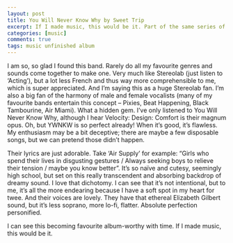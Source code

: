 ```yaml
---
layout: post
title: You Will Never Know Why by Sweet Trip
excerpt: If I made music, this would be it. Part of the same series of album reviews I wrote back in 2015.
categories: [music]
comments: true
tags: music unfinished album
---
```

I am so, so glad I found this band. Rarely do all my favourite genres and sounds come together to make one. Very much like Stereolab (just listen to ‘Acting’), but a lot less French and thus way more comprehensible to me, which is super appreciated. And I’m saying this as a huge Stereolab fan. I’m also a big fan of the harmony of male and female vocalists (many of my favourite bands entertain this concept – Pixies, Beat Happening, Black Tambourine, Air Miami). What a hidden gem. I’ve only listened to You Will Never Know Why, although I hear Velocity: Design: Comfort is their magnum opus. Oh, but YWNKW is so perfect already! When it’s good, it’s flawless. My enthusiasm may be a bit deceptive; there are maybe a few disposable songs, but we can pretend those didn’t happen.

Their lyrics are just adorable. Take ‘Air Supply’ for example: “Girls who spend their lives in disgusting gestures / Always seeking boys to relieve their tension / maybe you know better”. It’s so naïve and cutesy, seemingly high school, but set on this really transcendent and absorbing backdrop of dreamy sound. I love that dichotomy. I can see that it’s not intentional, but to me, it’s all the more endearing because I have a soft spot in my heart for twee. And their voices are lovely. They have that ethereal Elizabeth Gilbert sound, but it’s less soprano, more lo-fi, flatter. Absolute perfection personified.

I can see this becoming favourite album-worthy with time. If I made music, this would be it.
